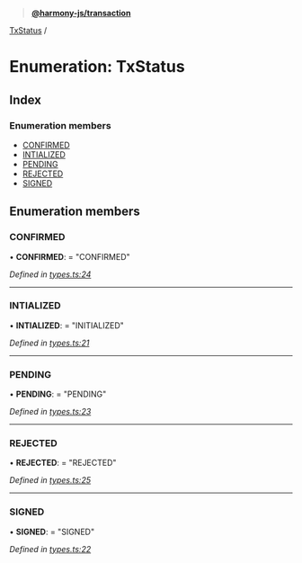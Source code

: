> **[@harmony-js/transaction](../README.md)**

[TxStatus](txstatus.md) /

# Enumeration: TxStatus

## Index

### Enumeration members

* [CONFIRMED](txstatus.md#confirmed)
* [INTIALIZED](txstatus.md#intialized)
* [PENDING](txstatus.md#pending)
* [REJECTED](txstatus.md#rejected)
* [SIGNED](txstatus.md#signed)

## Enumeration members

###  CONFIRMED

• **CONFIRMED**: = "CONFIRMED"

*Defined in [types.ts:24](https://github.com/FireStack-Lab/Harmony-sdk-core/blob/c727071/packages/harmony-transaction/src/types.ts#L24)*

___

###  INTIALIZED

• **INTIALIZED**: = "INITIALIZED"

*Defined in [types.ts:21](https://github.com/FireStack-Lab/Harmony-sdk-core/blob/c727071/packages/harmony-transaction/src/types.ts#L21)*

___

###  PENDING

• **PENDING**: = "PENDING"

*Defined in [types.ts:23](https://github.com/FireStack-Lab/Harmony-sdk-core/blob/c727071/packages/harmony-transaction/src/types.ts#L23)*

___

###  REJECTED

• **REJECTED**: = "REJECTED"

*Defined in [types.ts:25](https://github.com/FireStack-Lab/Harmony-sdk-core/blob/c727071/packages/harmony-transaction/src/types.ts#L25)*

___

###  SIGNED

• **SIGNED**: = "SIGNED"

*Defined in [types.ts:22](https://github.com/FireStack-Lab/Harmony-sdk-core/blob/c727071/packages/harmony-transaction/src/types.ts#L22)*